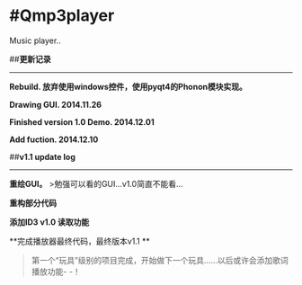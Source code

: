 ﻿#Qmp3player
==========

Music player..

##**更新记录**
***
**Rebuild. 放弃使用windows控件，使用pyqt4的Phonon模块实现。**

**Drawing GUI. 2014.11.26**

**Finished version 1.0 Demo. 2014.12.01**

**Add fuction. 2014.12.10**

##**v1.1 update log**
***
**重绘GUI。** >勉强可以看的GUI...v1.0简直不能看...

**重构部分代码**

**添加ID3 v1.0 读取功能**

**完成播放器最终代码，最终版本v1.1 **

>第一个“玩具”级别的项目完成，开始做下一个玩具……以后或许会添加歌词播放功能- -！